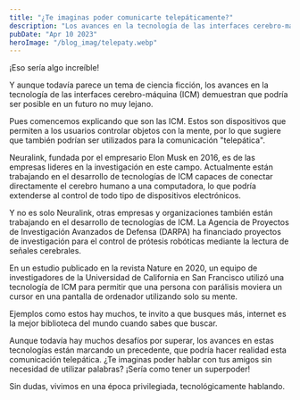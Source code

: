 ```yaml
---
title: "¿Te imaginas poder comunicarte telepáticamente?"
description: "Los avances en la tecnología de las interfaces cerebro-máquina (ICM) demuestran que podría ser posible en un futuro la comunición telepática."
pubDate: "Apr 10 2023"
heroImage: "/blog_imag/telepaty.webp"
---
```


¡Eso sería algo increíble!

Y aunque todavía parece un tema de ciencia ficción, los avances en la tecnología de las interfaces cerebro-máquina (ICM) demuestran que podría ser posible en un futuro no muy lejano.

Pues comencemos explicando que son las ICM. Estos son dispositivos que permiten a los usuarios controlar objetos con la mente, por lo que sugiere que también podrían ser utilizados para la comunicación "telepática".

Neuralink, fundada por el empresario Elon Musk en 2016, es de las empresas lideres en la investigación en este campo. Actualmente están trabajando en el desarrollo de tecnologías de ICM capaces de conectar directamente el cerebro humano a una computadora, lo que podría extenderse al control de todo tipo de dispositivos electrónicos.

Y no es solo Neuralink, otras empresas y organizaciones también están trabajando en el desarrollo de tecnologías de ICM. La Agencia de Proyectos de Investigación Avanzados de Defensa (DARPA) ha financiado proyectos de investigación para el control de prótesis robóticas mediante la lectura de señales cerebrales.

En un estudio publicado en la revista Nature en 2020, un equipo de investigadores de la Universidad de California en San Francisco utilizó una tecnología de ICM para permitir que una persona con parálisis moviera un cursor en una pantalla de ordenador utilizando solo su mente.

Ejemplos como estos hay muchos, te invito a que busques más, internet es la mejor biblioteca del mundo cuando sabes que buscar.

Aunque todavía hay muchos desafíos por superar, los avances en estas tecnologías están marcando un precedente, que podría hacer realidad esta comunicación telepática. ¿Te imaginas poder hablar con tus amigos sin necesidad de utilizar palabras? ¡Sería como tener un superpoder!

Sin dudas, vivimos en una época privilegiada, tecnológicamente hablando.